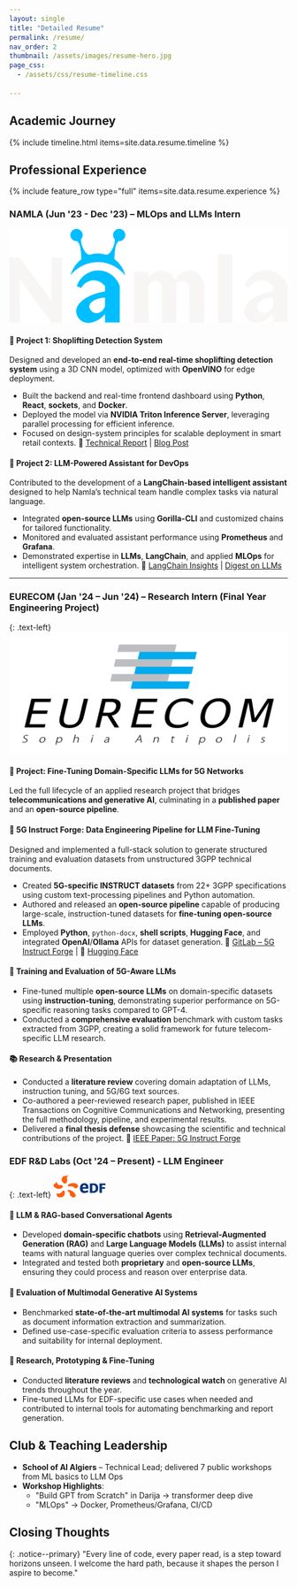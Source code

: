 ```yaml
---
layout: single
title: "Detailed Resume"
permalink: /resume/
nav_order: 2
thumbnail: /assets/images/resume-hero.jpg
page_css:
  - /assets/css/resume-timeline.css

---
```



## Academic Journey

{% include timeline.html items=site.data.resume.timeline %}

## Professional Experience

{% include feature_row type="full" items=site.data.resume.experience %}

### **NAMLA** (Jun '23 - Dec '23) – MLOps and LLMs Intern 
<img src="/assets/images/icon-namla.svg" alt="Namla logo">


#### 🧠 Project 1: Shoplifting Detection System

Designed and developed an **end-to-end real-time shoplifting detection system** using a 3D CNN model, optimized with **OpenVINO** for edge deployment.

* Built the backend and real-time frontend dashboard using **Python**, **React**, **sockets**, and **Docker**.
* Deployed the model via **NVIDIA Triton Inference Server**, leveraging parallel processing for efficient inference.
* Focused on design-system principles for scalable deployment in smart retail contexts.
  📄 [Technical Report](https://nebulous-join-9f9.notion.site/Technical-Report-on-Shoplifting-cd59aa32a4074377978bfd5e02c81746?pvs=4) | [Blog Post](https://nebulous-join-9f9.notion.site/Technical-Blog-Post-caf0ce3bb6704950bb05a4a89f064f72)

#### 🤖 Project 2: LLM-Powered Assistant for DevOps

Contributed to the development of a **LangChain-based intelligent assistant** designed to help Namla’s technical team handle complex tasks via natural language.

* Integrated **open-source LLMs** using **Gorilla-CLI** and customized chains for tailored functionality.
* Monitored and evaluated assistant performance using **Prometheus** and **Grafana**.
* Demonstrated expertise in **LLMs**, **LangChain**, and applied **MLOps** for intelligent system orchestration.
  📄 [LangChain Insights](https://nebulous-join-9f9.notion.site/LangChain-Insights-b46c34f0cc814b61acb91ef34f496234?pvs=4) | [Digest on LLMs](https://nebulous-join-9f9.notion.site/Digest-A-summarized-background-for-LLMs-effb4da65d73434f850cc9daa734ee35)

----

### EURECOM (Jan '24 – Jun '24) – Research Intern (Final Year Engineering Project)
{: .text-left}
<img src="/assets/images/icon-eurecom.svg" alt="EURECOM logo">
#### 🧪 Project: Fine-Tuning Domain-Specific LLMs for 5G Networks

Led the full lifecycle of an applied research project that bridges **telecommunications and generative AI**, culminating in a **published paper** and an **open-source pipeline**.


#### 🔧 **5G Instruct Forge: Data Engineering Pipeline for LLM Fine-Tuning**

Designed and implemented a full-stack solution to generate structured training and evaluation datasets from unstructured 3GPP technical documents.

* Created **5G-specific INSTRUCT datasets** from 22+ 3GPP specifications using custom text-processing pipelines and Python automation.
* Authored and released an **open-source pipeline** capable of producing large-scale, instruction-tuned datasets for **fine-tuning open-source LLMs**.
* Employed **Python**, `python-docx`, **shell scripts**, **Hugging Face**, and integrated **OpenAI**/**Ollama** APIs for dataset generation.
  📂 [GitLab – 5G Instruct Forge](https://gitlab.eurecom.fr/netsoft/5g-instruct-forge) | 🤗 [Hugging Face](https://huggingface.co/Netsoft)


#### 🧠 **Training and Evaluation of 5G-Aware LLMs**

* Fine-tuned multiple **open-source LLMs** on domain-specific datasets using **instruction-tuning**, demonstrating superior performance on 5G-specific reasoning tasks compared to GPT-4.
* Conducted a **comprehensive evaluation** benchmark with custom tasks extracted from 3GPP, creating a solid framework for future telecom-specific LLM research.


#### 📚 **Research & Presentation**

* Conducted a **literature review** covering domain adaptation of LLMs, instruction tuning, and 5G/6G text sources.
* Co-authored a peer-reviewed research paper, published in IEEE Transactions on Cognitive Communications and Networking, presenting the full methodology, pipeline, and experimental results.
* Delivered a **final thesis defense** showcasing the scientific and technical contributions of the project.
  📄 [IEEE Paper: 5G Instruct Forge](https://ieeexplore.ieee.org/document/10794684)




### EDF R&D Labs (Oct '24 – Present) - LLM Engineer 
{: .text-left}
<img src="/assets/images/icon-edf.svg" alt="EDF R&D logo">

#### 🤖 LLM & RAG-based Conversational Agents

* Developed **domain-specific chatbots** using **Retrieval-Augmented Generation (RAG)** and **Large Language Models (LLMs)** to assist internal teams with natural language queries over complex technical documents.
* Integrated and tested both **proprietary** and **open-source LLMs**, ensuring they could process and reason over enterprise data.

#### 🧪 Evaluation of Multimodal Generative AI Systems

* Benchmarked **state-of-the-art multimodal AI systems** for tasks such as document information extraction and summarization.
* Defined use-case-specific evaluation criteria to assess performance and suitability for internal deployment.

#### 🧠 Research, Prototyping & Fine-Tuning

* Conducted **literature reviews** and **technological watch** on generative AI trends throughout the year.
* Fine-tuned LLMs for EDF-specific use cases when needed and contributed to internal tools for automating benchmarking and report generation.


## Club & Teaching Leadership

- **School of AI Algiers** – Technical Lead; delivered 7 public workshops from ML basics to LLM Ops
- **Workshop Highlights**:
  - "Build GPT from Scratch" in Darija → transformer deep dive
  - "MLOps" → Docker, Prometheus/Grafana, CI/CD




## Closing Thoughts

{: .notice--primary}
"Every line of code, every paper read, is a step toward horizons unseen. I welcome the hard path, because it shapes the person I aspire to become."
